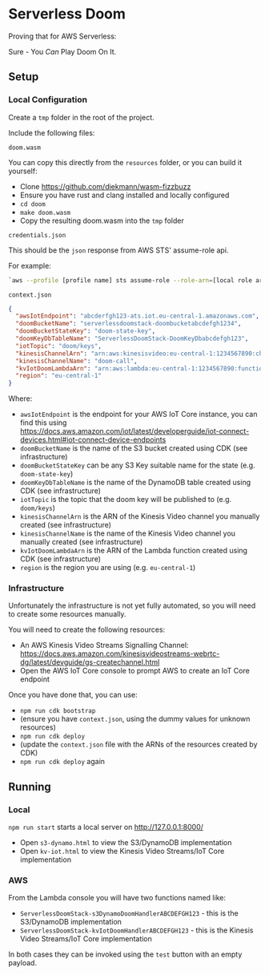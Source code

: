 # Serverless Doom

Proving that for AWS Serverless:

Sure - You _Can_ Play Doom On It.

## Setup

### Local Configuration

Create a `tmp` folder in the root of the project.

Include the following files:

`doom.wasm`

You can copy this directly from the `resources` folder, or you can build it yourself:

* Clone https://github.com/diekmann/wasm-fizzbuzz
* Ensure you have rust and clang installed and locally configured
* `cd doom`
* `make doom.wasm`
* Copy the resulting doom.wasm into the `tmp` folder

`credentials.json`

This should be the `json` response from AWS STS' assume-role api.

For example:

```bash
`aws --profile [profile name] sts assume-role --role-arn=[local role arn]> ./tmp/credentials.json`
```

`context.json`

```json
{
  "awsIotEndpoint": "abcderfgh123-ats.iot.eu-central-1.amazonaws.com",
  "doomBucketName": "serverlessdoomstack-doombucketabcdefgh1234",
  "doomBucketStateKey": "doom-state-key",
  "doomKeyDbTableName": "ServerlessDoomStack-DoomKeyDbabcdefgh123",
  "iotTopic": "doom/keys",
  "kinesisChannelArn": "arn:aws:kinesisvideo:eu-central-1:1234567890:channel/doom-call/1234567890",
  "kinesisChannelName": "doom-call",
  "kvIotDoomLambdaArn": "arn:aws:lambda:eu-central-1:1234567890:function:ServerlessDoomStack-kvIotDoomHandlerABCDEFGH123",
  "region": "eu-central-1"
}
```

Where:
 * `awsIotEndpoint` is the endpoint for your AWS IoT Core instance, you can find this using https://docs.aws.amazon.com/iot/latest/developerguide/iot-connect-devices.html#iot-connect-device-endpoints
 * `doomBucketName` is the name of the S3 bucket created using CDK (see infrastructure)
 * `doomBucketStateKey` can be any S3 Key suitable name for the state (e.g. `doom-state-key`)
 * `doomKeyDbTableName` is the name of the DynamoDB table created using CDK (see infrastructure)
 * `iotTopic` is the topic that the doom key will be published to (e.g. `doom/keys`)
 * `kinesisChannelArn` is the ARN of the Kinesis Video channel you manually created (see infrastructure)
 * `kinesisChannelName` is the name of the Kinesis Video channel you manually created (see infrastructure)
 * `kvIotDoomLambdaArn` is the ARN of the Lambda function created using CDK (see infrastructure)
 * `region` is the region you are using (e.g. `eu-central-1`)

### Infrastructure

Unfortunately the infrastructure is not yet fully automated, so you will need to create some resources manually.

You will need to create the following resources:
 * An AWS Kinesis Video Streams Signalling Channel: https://docs.aws.amazon.com/kinesisvideostreams-webrtc-dg/latest/devguide/gs-createchannel.html
 * Open the AWS IoT Core console to prompt AWS to create an IoT Core endpoint

Once you have done that, you can use:
 * `npm run cdk bootstrap`
 * (ensure you have `context.json`, using the dummy values for unknown resources)
 * `npm run cdk deploy`
 * (update the `context.json` file with the ARNs of the resources created by CDK)
 * `npm run cdk deploy` again

## Running

### Local

`npm run start` starts a local server on http://127.0.0.1:8000/

* Open `s3-dynamo.html` to view the S3/DynamoDB implementation
* Open `kv-iot.html` to view the Kinesis Video Streams/IoT Core implementation

### AWS

From the Lambda console you will have two functions named like:
  * `ServerlessDoomStack-s3DynamoDoomHandlerABCDEFGH123` - this is the S3/DynamoDB implementation
  * `ServerlessDoomStack-kvIotDoomHandlerABCDEFGH123` - this is the Kinesis Video Streams/IoT Core implementation

In both cases they can be invoked using the `test` button with an empty payload.
